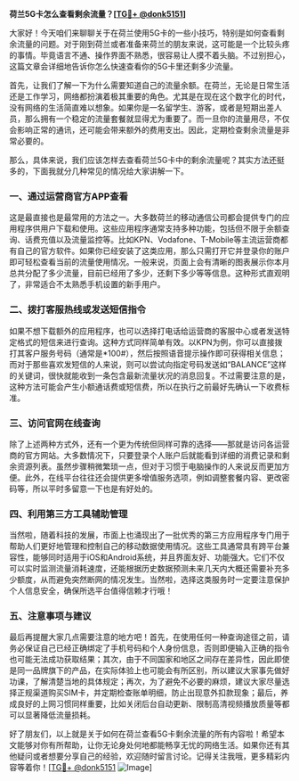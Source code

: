**荷兰5G卡怎么查看剩余流量？[[TG💪+ @donk5151](https://t.me/s/donk5151)]**

大家好！今天咱们来聊聊关于在荷兰使用5G卡的一些小技巧，特别是如何查看剩余流量的问题。对于刚到荷兰或者准备来荷兰的朋友来说，这可能是一个比较头疼的事情。毕竟语言不通、操作界面不熟悉，很容易让人摸不着头脑。不过别担心，这篇文章会详细地告诉你怎么快速查看你的5G卡里还剩多少流量。

首先，让我们了解一下为什么需要知道自己的流量余额。在荷兰，无论是日常生活还是工作学习，网络都扮演着极其重要的角色。尤其是在现在这个数字化的时代，没有网络的生活简直难以想象。如果你是一名留学生、游客，或者是短期出差人员，那么拥有一个稳定的流量套餐就显得尤为重要了。而一旦你的流量用尽，不仅会影响正常的通讯，还可能会带来额外的费用支出。因此，定期检查剩余流量是非常必要的。

那么，具体来说，我们应该怎样去查看荷兰5G卡中的剩余流量呢？其实方法还挺多的，下面我就分几种常见的情况给大家讲解一下。

### 一、通过运营商官方APP查看

这是最直接也是最常用的方法之一。大多数荷兰的移动通信公司都会提供专门的应用程序供用户下载和使用。这些应用程序通常支持多种功能，包括但不限于余额查询、话费充值以及流量监控等。比如KPN、Vodafone、T-Mobile等主流运营商都有自己的官方软件。如果你已经安装了这类应用，那么只需打开它并登录你的账户即可轻松查看当前的流量使用情况。一般来说，页面上会有清晰的图表展示你本月总共分配了多少流量，目前已经用了多少，还剩下多少等等信息。这种形式直观明了，非常适合不太熟悉手机设置的新手用户。

### 二、拨打客服热线或发送短信指令

如果不想下载额外的应用程序，也可以选择打电话给运营商的客服中心或者发送特定格式的短信来进行查询。这种方式同样简单有效。以KPN为例，你可以直接拨打其客户服务号码（通常是*100#），然后按照语音提示操作即可获得相关信息；而对于那些喜欢发短信的人来说，则可以尝试向指定号码发送如“BALANCE”这样的关键词，很快就能收到一条包含最新流量状况的消息回复。不过需要注意的是，这种方法可能会产生小额通话费或短信费，所以在执行之前最好先确认一下收费标准。

### 三、访问官网在线查询

除了上述两种方式外，还有一个更为传统但同样可靠的选择——那就是访问各运营商的官方网站。大多数情况下，只要登录个人账户后就能看到详细的消费记录和剩余资源列表。虽然步骤稍微繁琐一点，但对于习惯于电脑操作的人来说反而更加方便。此外，在线平台往往还会提供更多增值服务选项，例如调整套餐内容、更改密码等，所以平时多留意一下也是有好处的。

### 四、利用第三方工具辅助管理

当然啦，随着科技的发展，市面上也涌现出了一批优秀的第三方应用程序专门用于帮助人们更好地管理和控制自己的移动数据使用情况。这些工具通常具有跨平台兼容性，能够同时适用于iOS和Android系统，并且界面友好、功能强大。它们不仅可以实时监测流量消耗速度，还能根据历史数据预测未来几天内大概还需要补充多少额度，从而避免突然断网的情况发生。当然啦，选择这类服务时一定要注意保护个人信息安全，确保所选平台值得信赖才行哦！

### 五、注意事项与建议

最后再提醒大家几点需要注意的地方吧！首先，在使用任何一种查询途径之前，请务必保证自己已经正确绑定了手机号码和个人身份信息，否则即便输入正确的指令也可能无法成功获取结果；其次，由于不同国家和地区之间存在差异性，因此即使是同一品牌旗下的产品，在实际体验上也可能会有所区别，所以建议大家事先做好功课，了解清楚当地的具体规定；再次，为了避免不必要的麻烦，建议大家尽量选择正规渠道购买SIM卡，并定期检查账单明细，防止出现意外扣款现象；最后，养成良好的上网习惯同样重要，比如关闭后台自动更新、限制高清视频播放质量等都可以显著降低流量损耗。

好了朋友们，以上就是关于如何在荷兰查看5G卡剩余流量的所有内容啦！希望本文能够对你有所帮助，让你无论身处何地都能畅享无忧的网络生活。如果你还有其他疑问或者想要分享自己的经验，欢迎随时留言讨论。记得关注我哦，更多精彩内容等着你！[[TG💪+ @donk5151](https://t.me/s/donk5151) ![Image](https://i.postimg.cc/rwNCRYN7/Snipaste-2025-04-30-17-27-05.png)]